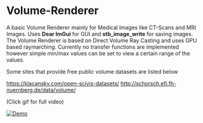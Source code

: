 # Volume-Renderer
A basic Volume Renderer mainly for Medical Images like CT-Scans and MRI Images. Uses **Dear ImGui** for GUI and **stb_image_write** for saving images. The Volume Renderer is based on Direct Volume Ray Casting and uses GPU based raymarching. Currently no transfer functions are implemented however simple min/max values can be set to view a certain range of the values.

Some sites that provide free public volume datasets are listed below

https://klacansky.com/open-scivis-datasets/
http://schorsch.efi.fh-nuernberg.de/data/volume/


(Click gif for full video)

[![Demo](https://i.imgur.com/cQWhNY5.gif)](https://www.youtube.com/watch?v=TI-J9LpEjF8&)
